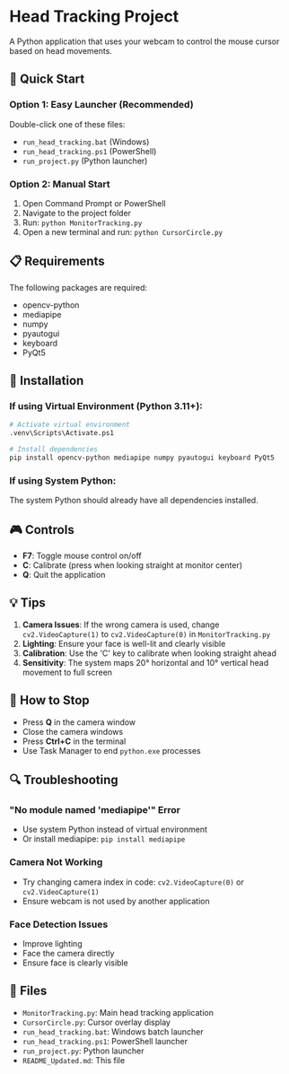 # Head Tracking Project

A Python application that uses your webcam to control the mouse cursor based on head movements.

## 🚀 Quick Start

### Option 1: Easy Launcher (Recommended)
Double-click one of these files:
- `run_head_tracking.bat` (Windows)
- `run_head_tracking.ps1` (PowerShell)
- `run_project.py` (Python launcher)

### Option 2: Manual Start
1. Open Command Prompt or PowerShell
2. Navigate to the project folder
3. Run: `python MonitorTracking.py`
4. Open a new terminal and run: `python CursorCircle.py`

## 📋 Requirements

The following packages are required:
- opencv-python
- mediapipe
- numpy
- pyautogui
- keyboard
- PyQt5

## 🔧 Installation

### If using Virtual Environment (Python 3.11+):
```bash
# Activate virtual environment
.venv\Scripts\Activate.ps1

# Install dependencies
pip install opencv-python mediapipe numpy pyautogui keyboard PyQt5
```

### If using System Python:
The system Python should already have all dependencies installed.

## 🎮 Controls

- **F7**: Toggle mouse control on/off
- **C**: Calibrate (press when looking straight at monitor center)
- **Q**: Quit the application

## 💡 Tips

1. **Camera Issues**: If the wrong camera is used, change `cv2.VideoCapture(1)` to `cv2.VideoCapture(0)` in `MonitorTracking.py`
2. **Lighting**: Ensure your face is well-lit and clearly visible
3. **Calibration**: Use the 'C' key to calibrate when looking straight ahead
4. **Sensitivity**: The system maps 20° horizontal and 10° vertical head movement to full screen

## 🛑 How to Stop

- Press **Q** in the camera window
- Close the camera windows
- Press **Ctrl+C** in the terminal
- Use Task Manager to end `python.exe` processes

## 🔍 Troubleshooting

### "No module named 'mediapipe'" Error
- Use system Python instead of virtual environment
- Or install mediapipe: `pip install mediapipe`

### Camera Not Working
- Try changing camera index in code: `cv2.VideoCapture(0)` or `cv2.VideoCapture(1)`
- Ensure webcam is not used by another application

### Face Detection Issues
- Improve lighting
- Face the camera directly
- Ensure face is clearly visible

## 📁 Files

- `MonitorTracking.py`: Main head tracking application
- `CursorCircle.py`: Cursor overlay display
- `run_head_tracking.bat`: Windows batch launcher
- `run_head_tracking.ps1`: PowerShell launcher
- `run_project.py`: Python launcher
- `README_Updated.md`: This file


